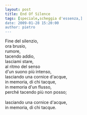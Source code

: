 ```yaml
---
layout: post
title: End Of Silence
tags: [speciale,scheggia d'essenza,]
date: 2009-01-28 15:20:00
author: pietro
---
```

Fine del silenzio,<br/>ora brusio,<br/>rumore,<br/>tacendo addio,<br/>lasciami stare,<br/>al ritmo del senso<br/>d'un suono più intenso,<br/>lasciando una cornice d'acque,<br/>in memoria, di chi tacque,<br/>in memoria d'un flusso,<br/>perché tacendo più non posso;<br/><br/>lasciando una cornice d'acque,<br/>in memoria, di chi tacque.
